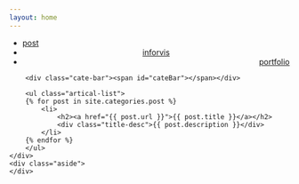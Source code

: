 ```yaml
---
layout: home
---
```


<div class="index-content post">
    <div class="section">
        <ul class="artical-cate">
            <li class="on"><a href="/"><span>post</span></a></li>
            <li style="text-align:center"><a href="/inforvis"><span>inforvis</span></a></li>
            <li style="text-align:right"><a href="/portfolio"><span>portfolio</span></a></li>
        </ul>

        <div class="cate-bar"><span id="cateBar"></span></div>

        <ul class="artical-list">
        {% for post in site.categories.post %}
            <li>
                <h2><a href="{{ post.url }}">{{ post.title }}</a></h2>
                <div class="title-desc">{{ post.description }}</div>
            </li>
        {% endfor %}
        </ul>
    </div>
    <div class="aside">
    </div>
</div>
